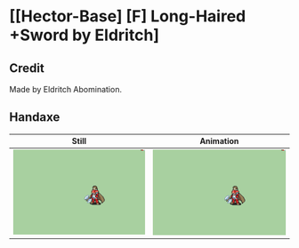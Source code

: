 # [\[Hector-Base\] \[F\] Long-Haired +Sword by Eldritch]

## Credit

Made by Eldritch Abomination.
	
## Handaxe

| Still | Animation |
| :---: | :-------: |
| ![Handaxe still](./Handaxe_000.png) | ![Handaxe animation](./Handaxe.gif) |
